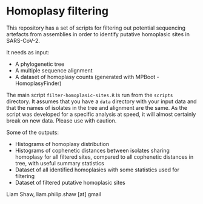 # Homoplasy filtering

This repository has a set of scripts for filtering out potential sequencing artefacts from assemblies in order to identify putative homoplasic sites in SARS-CoV-2.

It needs as input:

* A phylogenetic tree
* A multiple sequence alignment 
* A dataset of homoplasy counts (generated with MPBoot - HomoplasyFinder)

The main script `filter-homoplasic-sites.R` is run from the `scripts` directory. It assumes that you have a `data` directory with your input data and that the names of isolates in the tree and alignment are the same. As the script was developed for a specific analysis at speed, it will almost certainly break on new data. Please use with caution. 

Some of the outputs:

* Histograms of homoplasy distribution
* Histograms of cophenetic distances between isolates sharing homoplasy for all filtered sites, compared to all cophenetic distances in tree, with useful summary statistics
* Dataset of all identified homoplasies with some statistics used for filtering
* Dataset of filtered putative homoplasic sites

Liam Shaw, liam.philip.shaw [at] gmail
